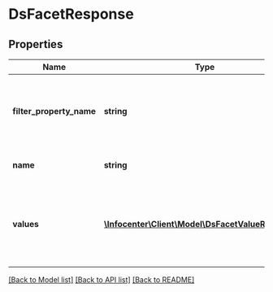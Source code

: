 # DsFacetResponse

## Properties
Name | Type | Description | Notes
------------ | ------------- | ------------- | -------------
**filter_property_name** | **string** | Facet property name used for filtering and getting exact facets | [optional] 
**name** | **string** | Human readable facet name | [optional] 
**values** | [**\Infocenter\Client\Model\DsFacetValueResponse[]**](DsFacetValueResponse.md) | Type of value property. Could be used for building correct odata filters | [optional] 

[[Back to Model list]](../../README.md#documentation-for-models) [[Back to API list]](../../README.md#documentation-for-api-endpoints) [[Back to README]](../../README.md)

